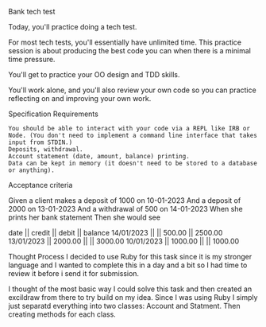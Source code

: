Bank tech test

Today, you'll practice doing a tech test.

For most tech tests, you'll essentially have unlimited time. This practice session is about producing the best code you can when there is a minimal time pressure.

You'll get to practice your OO design and TDD skills.

You'll work alone, and you'll also review your own code so you can practice reflecting on and improving your own work.

Specification
Requirements

    You should be able to interact with your code via a REPL like IRB or Node. (You don't need to implement a command line interface that takes input from STDIN.)
    Deposits, withdrawal.
    Account statement (date, amount, balance) printing.
    Data can be kept in memory (it doesn't need to be stored to a database or anything).

Acceptance criteria

Given a client makes a deposit of 1000 on 10-01-2023
And a deposit of 2000 on 13-01-2023
And a withdrawal of 500 on 14-01-2023
When she prints her bank statement
Then she would see

date || credit || debit || balance
14/01/2023 || || 500.00 || 2500.00
13/01/2023 || 2000.00 || || 3000.00
10/01/2023 || 1000.00 || || 1000.00

Thought Process
 I decided to use Ruby for this task since it is my stronger language and I wanted to complete this in a day and a bit so I had time to review it before i send it for submission.
 
 I thought of the most basic way I could solve this task and then created an excildraw from there to try build on my idea.
 Since I was using Ruby I simply just separatd everything into two classes: Account and Statment. Then creating methods for each class.